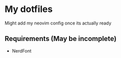 # My dotfiles

Might add my neovim config once its actually ready

## Requirements (May be incomplete)

- NerdFont
